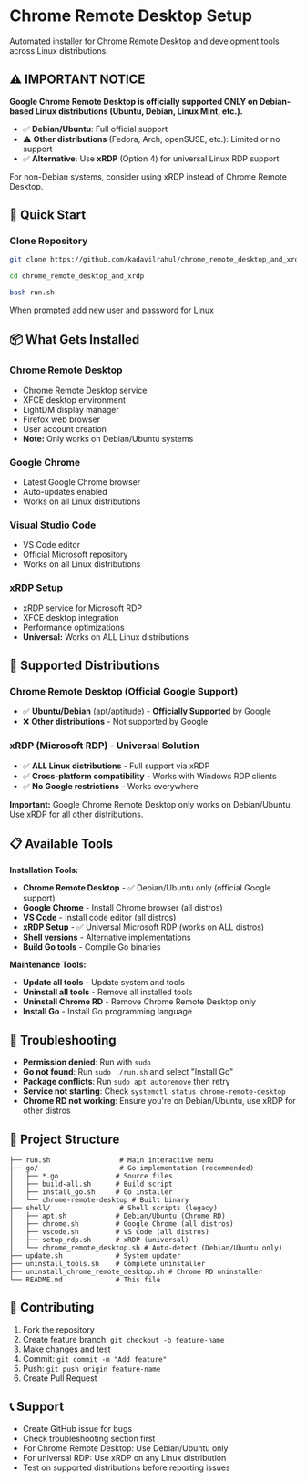 # Chrome Remote Desktop Setup

Automated installer for Chrome Remote Desktop and development tools across Linux distributions.

## ⚠️ **IMPORTANT NOTICE**

**Google Chrome Remote Desktop is officially supported ONLY on Debian-based Linux distributions (Ubuntu, Debian, Linux Mint, etc.).**

- ✅ **Debian/Ubuntu**: Full official support
- ⚠️ **Other distributions** (Fedora, Arch, openSUSE, etc.): Limited or no support
- ✅ **Alternative**: Use **xRDP** (Option 4) for universal Linux RDP support

For non-Debian systems, consider using xRDP instead of Chrome Remote Desktop.

## 🚀 Quick Start

### Clone Repository

```bash
git clone https://github.com/kadavilrahul/chrome_remote_desktop_and_xrdp.git
```

```bash
cd chrome_remote_desktop_and_xrdp
```

```bash
bash run.sh
```
When prompted add new user and password for Linux

## 📦 What Gets Installed

### Chrome Remote Desktop
- Chrome Remote Desktop service
- XFCE desktop environment
- LightDM display manager
- Firefox web browser
- User account creation
- **Note:** Only works on Debian/Ubuntu systems

### Google Chrome
- Latest Google Chrome browser
- Auto-updates enabled
- Works on all Linux distributions

### Visual Studio Code
- VS Code editor
- Official Microsoft repository
- Works on all Linux distributions

### xRDP Setup
- xRDP service for Microsoft RDP
- XFCE desktop integration
- Performance optimizations
- **Universal:** Works on ALL Linux distributions

## 🐧 Supported Distributions

### Chrome Remote Desktop (Official Google Support)
- ✅ **Ubuntu/Debian** (apt/aptitude) - **Officially Supported** by Google
- ❌ **Other distributions** - Not supported by Google

### xRDP (Microsoft RDP) - Universal Solution
- ✅ **ALL Linux distributions** - Full support via xRDP
- ✅ **Cross-platform compatibility** - Works with Windows RDP clients
- ✅ **No Google restrictions** - Works everywhere

**Important:** Google Chrome Remote Desktop only works on Debian/Ubuntu. Use xRDP for all other distributions.

## 📋 Available Tools

**Installation Tools:**
- **Chrome Remote Desktop** - ✅ Debian/Ubuntu only (official Google support)
- **Google Chrome** - Install Chrome browser (all distros)
- **VS Code** - Install code editor (all distros)
- **xRDP Setup** - ✅ Universal Microsoft RDP (works on ALL distros)
- **Shell versions** - Alternative implementations
- **Build Go tools** - Compile Go binaries

**Maintenance Tools:**
- **Update all tools** - Update system and tools
- **Uninstall all tools** - Remove all installed tools
- **Uninstall Chrome RD** - Remove Chrome Remote Desktop only
- **Install Go** - Install Go programming language

## 🔧 Troubleshooting

- **Permission denied**: Run with `sudo`
- **Go not found**: Run `sudo ./run.sh` and select "Install Go"
- **Package conflicts**: Run `sudo apt autoremove` then retry
- **Service not starting**: Check `systemctl status chrome-remote-desktop`
- **Chrome RD not working**: Ensure you're on Debian/Ubuntu, use xRDP for other distros

## 📁 Project Structure

```
├── run.sh                 # Main interactive menu
├── go/                    # Go implementation (recommended)
│   ├── *.go              # Source files
│   ├── build-all.sh      # Build script
│   ├── install_go.sh     # Go installer
│   └── chrome-remote-desktop # Built binary
├── shell/                 # Shell scripts (legacy)
│   ├── apt.sh            # Debian/Ubuntu (Chrome RD)
│   ├── chrome.sh         # Google Chrome (all distros)
│   ├── vscode.sh         # VS Code (all distros)
│   ├── setup_rdp.sh      # xRDP (universal)
│   └── chrome_remote_desktop.sh # Auto-detect (Debian/Ubuntu only)
├── update.sh             # System updater
├── uninstall_tools.sh    # Complete uninstaller
├── uninstall_chrome_remote_desktop.sh # Chrome RD uninstaller
└── README.md             # This file
```

## 🤝 Contributing

1. Fork the repository
2. Create feature branch: `git checkout -b feature-name`
3. Make changes and test
4. Commit: `git commit -m "Add feature"`
5. Push: `git push origin feature-name`
6. Create Pull Request

## 📞 Support

- Create GitHub issue for bugs
- Check troubleshooting section first
- For Chrome Remote Desktop: Use Debian/Ubuntu only
- For universal RDP: Use xRDP on any Linux distribution
- Test on supported distributions before reporting issues

